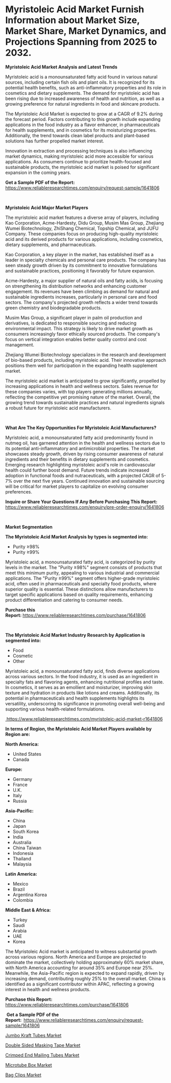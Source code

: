 <p><h1>Myristoleic Acid Market Furnish Information about Market Size, Market Share, Market Dynamics, and Projections Spanning from 2025 to 2032.</h1></p><p><strong>Myristoleic Acid Market Analysis and Latest Trends</strong></p>
<p><p>Myristoleic acid is a monounsaturated fatty acid found in various natural sources, including certain fish oils and plant oils. It is recognized for its potential health benefits, such as anti-inflammatory properties and its role in cosmetics and dietary supplements. The demand for myristoleic acid has been rising due to increased awareness of health and nutrition, as well as a growing preference for natural ingredients in food and skincare products.</p><p>The Myristoleic Acid Market is expected to grow at a CAGR of 9.2% during the forecast period. Factors contributing to this growth include expanding applications in the food industry as a flavor enhancer, in pharmaceuticals for health supplements, and in cosmetics for its moisturizing properties. Additionally, the trend towards clean label products and plant-based solutions has further propelled market interest. </p><p>Innovation in extraction and processing techniques is also influencing market dynamics, making myristoleic acid more accessible for various applications. As consumers continue to prioritize health-focused and sustainable products, the myristoleic acid market is poised for significant expansion in the coming years.</p></p>
<p><strong>Get a Sample PDF of the Report:&nbsp;</strong> <a href="https://www.reliableresearchtimes.com/enquiry/request-sample/1641806?utm_campaign=2204&utm_medium=2&utm_source=Github&utm_content=ia&utm_term=30012025&utm_id=myristoleic-acid">https://www.reliableresearchtimes.com/enquiry/request-sample/1641806</a></p>
<p>&nbsp;</p>
<p><strong>Myristoleic Acid Major Market Players</strong></p>
<p><p>The myristoleic acid market features a diverse array of players, including Kao Corporation, Acme-Hardesty, Didu Group, Musim Mas Group, Zhejiang Wumei Biotechnology, ZhiShang Chemical, Topship Chemical, and JUFU Company. These companies focus on producing high-quality myristoleic acid and its derived products for various applications, including cosmetics, dietary supplements, and pharmaceuticals.</p><p>Kao Corporation, a key player in the market, has established itself as a leader in specialty chemicals and personal care products. The company has seen steady growth driven by its commitment to innovative formulations and sustainable practices, positioning it favorably for future expansion.</p><p>Acme-Hardesty, a major supplier of natural oils and fatty acids, is focusing on strengthening its distribution networks and enhancing customer engagement. Its revenues have been climbing as demand for natural and sustainable ingredients increases, particularly in personal care and food sectors. The company's projected growth reflects a wider trend towards green chemistry and biodegradable products.</p><p>Musim Mas Group, a significant player in palm oil production and derivatives, is dedicated to responsible sourcing and reducing environmental impact. This strategy is likely to drive market growth as consumers increasingly favor ethically sourced products. The company's focus on vertical integration enables better quality control and cost management.</p><p>Zhejiang Wumei Biotechnology specializes in the research and development of bio-based products, including myristoleic acid. Their innovative approach positions them well for participation in the expanding health supplement market.</p><p>The myristoleic acid market is anticipated to grow significantly, propelled by increasing applications in health and wellness sectors. Sales revenue for these companies varies, with top players generating millions annually, reflecting the competitive yet promising nature of the market. Overall, the growing trend towards sustainable practices and natural ingredients signals a robust future for myristoleic acid manufacturers.</p></p>
<p>&nbsp;</p>
<p><strong>What Are The Key Opportunities For Myristoleic Acid Manufacturers?</strong></p>
<p><p>Myristoleic acid, a monounsaturated fatty acid predominantly found in nutmeg oil, has garnered attention in the health and wellness sectors due to its potential anti-inflammatory and antimicrobial properties. The market showcases steady growth, driven by rising consumer awareness of natural ingredients and their benefits in dietary supplements and cosmetics. Emerging research highlighting myristoleic acid's role in cardiovascular health could further boost demand. Future trends indicate increased adoption in functional foods and nutraceuticals, with a projected CAGR of 5-7% over the next five years. Continued innovation and sustainable sourcing will be critical for market players to capitalize on evolving consumer preferences.</p></p>
<p><strong>Inquire or Share Your Questions If Any Before Purchasing This Report:</strong> <a href="https://www.reliableresearchtimes.com/enquiry/pre-order-enquiry/1641806?utm_campaign=2204&utm_medium=2&utm_source=Github&utm_content=ia&utm_term=30012025&utm_id=myristoleic-acid">https://www.reliableresearchtimes.com/enquiry/pre-order-enquiry/1641806</a></p>
<p>&nbsp;</p>
<p><strong>Market Segmentation</strong></p>
<p><strong>The Myristoleic Acid Market Analysis by types is segmented into:</strong></p>
<p><ul><li>Purity ≥98%</li><li>Purity ≥99%</li></ul></p>
<p><p>Myristoleic acid, a monounsaturated fatty acid, is categorized by purity levels in the market. The "Purity ≥98%" segment consists of products that meet this minimum purity, appealing to various industrial and commercial applications. The "Purity ≥99%" segment offers higher-grade myristoleic acid, often used in pharmaceuticals and specialty food products, where superior quality is essential. These distinctions allow manufacturers to target specific applications based on quality requirements, enhancing product differentiation and catering to consumer needs.</p></p>
<p><strong>Purchase this Report:&nbsp;</strong><a href="https://www.reliableresearchtimes.com/purchase/1641806?utm_campaign=2204&utm_medium=2&utm_source=Github&utm_content=ia&utm_term=30012025&utm_id=myristoleic-acid">https://www.reliableresearchtimes.com/purchase/1641806</a></p>
<p>&nbsp;</p>
<p><strong>The Myristoleic Acid Market Industry Research by Application is segmented into:</strong></p>
<p><ul><li>Food</li><li>Cosmetic</li><li>Other</li></ul></p>
<p><p>Myristoleic acid, a monounsaturated fatty acid, finds diverse applications across various sectors. In the food industry, it is used as an ingredient in specialty fats and flavoring agents, enhancing nutritional profiles and taste. In cosmetics, it serves as an emollient and moisturizer, improving skin texture and hydration in products like lotions and creams. Additionally, its potential in pharmaceuticals and health supplements highlights its versatility, underscoring its significance in promoting overall well-being and supporting various health-related formulations.</p></p>
<p><a href="https://www.reliableresearchtimes.com/myristoleic-acid-market-r1641806?utm_campaign=2204&utm_medium=2&utm_source=Github&utm_content=ia&utm_term=30012025&utm_id=myristoleic-acid">&nbsp;https://www.reliableresearchtimes.com/myristoleic-acid-market-r1641806</a></p>
<p><strong>In terms of Region, the Myristoleic Acid Market Players available by Region are:</strong></p>
<p>
    <p> <strong> North America: </strong>
        <ul>
            <li>United States</li>
            <li>Canada</li>
        </ul>
        </p> 
    <p> <strong> Europe: </strong>
        <ul>
            <li>Germany</li>
            <li>France</li>
            <li>U.K.</li>
            <li>Italy</li>
            <li>Russia</li>
        </ul>
        </p> 
    <p> <strong> Asia-Pacific: </strong>
        <ul>
            <li>China</li>
            <li>Japan</li>
            <li>South Korea</li>
            <li>India</li>
            <li>Australia</li>
            <li>China Taiwan</li>
            <li>Indonesia</li>
            <li>Thailand</li>
            <li>Malaysia</li>
        </ul>
        </p> 
    <p> <strong> Latin America: </strong>
        <ul>
            <li>Mexico</li>
            <li>Brazil</li>
            <li>Argentina Korea</li>
            <li>Colombia</li>
        </ul>
        </p> 
    <p> <strong> Middle East & Africa: </strong>
        <ul>
            <li>Turkey</li>
            <li>Saudi</li>
            <li>Arabia</li>
            <li>UAE</li>
            <li>Korea</li>
        </ul>
    </p>
    </p>
<p><p>The Myristoleic Acid market is anticipated to witness substantial growth across various regions. North America and Europe are projected to dominate the market, collectively holding approximately 60% market share, with North America accounting for around 35% and Europe near 25%. Meanwhile, the Asia-Pacific region is expected to expand rapidly, driven by increasing demand, contributing roughly 25% to the overall market. China is identified as a significant contributor within APAC, reflecting a growing interest in health and wellness products.</p></p>
<p><strong>Purchase this Report: </strong><a href="https://www.reliableresearchtimes.com/purchase/1641806?utm_campaign=2204&utm_medium=2&utm_source=Github&utm_content=ia&utm_term=30012025&utm_id=myristoleic-acid">https://www.reliableresearchtimes.com/purchase/1641806</a></p>
<p>&nbsp;<strong>Get a Sample PDF of the Report:&nbsp;&nbsp;</strong><a href="https://www.reliableresearchtimes.com/enquiry/request-sample/1641806?utm_campaign=2204&utm_medium=2&utm_source=Github&utm_content=ia&utm_term=30012025&utm_id=myristoleic-acid">https://www.reliableresearchtimes.com/enquiry/request-sample/1641806</a></p>
<p><strong></strong></p>
<p><p><a href="https://github.com/rahu1506/Market-Research-Report-List-6/blob/main/jumbo-kraft-tubes-market.md?utm_campaign=2204&utm_medium=2&utm_source=Github&utm_content=ia&utm_term=30012025&utm_id=myristoleic-acid">Jumbo Kraft Tubes Market</a></p><p><a href="https://github.com/shewlisapsai/Market-Research-Report-List-1/blob/main/double-sided-masking-tape-market.md?utm_campaign=2204&utm_medium=2&utm_source=Github&utm_content=ia&utm_term=30012025&utm_id=myristoleic-acid">Double Sided Masking Tape Market</a></p><p><a href="https://github.com/FassouRP/Market-Research-Report-List-7/blob/main/crimped-end-mailing-tubes-market.md?utm_campaign=2204&utm_medium=2&utm_source=Github&utm_content=ia&utm_term=30012025&utm_id=myristoleic-acid">Crimped End Mailing Tubes Market</a></p><p><a href="https://github.com/MonroeBullock54/Market-Research-Report-List-1/blob/main/microtube-box-market.md?utm_campaign=2204&utm_medium=2&utm_source=Github&utm_content=ia&utm_term=30012025&utm_id=myristoleic-acid">Microtube Box Market</a></p><p><a href="https://github.com/juniordelafrance/Market-Research-Report-List-5/blob/main/bag-clips-market.md?utm_campaign=2204&utm_medium=2&utm_source=Github&utm_content=ia&utm_term=30012025&utm_id=myristoleic-acid">Bag Clips Market</a></p></p>